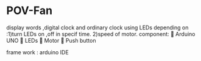 # POV-Fan
display words ,digital clock and ordinary clock using LEDs depending on :1)turn LEDs on ,off in specif time. 2)speed of motor.
component:
	Arduino UNO
	LEDs
	Motor
	Push button

frame work : arduino IDE
